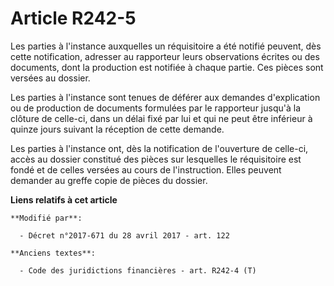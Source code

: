 # Article R242-5

Les parties à l'instance auxquelles un réquisitoire a été notifié peuvent, dès cette notification, adresser au rapporteur
leurs observations écrites ou des documents, dont la production est notifiée à chaque partie. Ces pièces sont versées au
dossier.

Les parties à l'instance sont tenues de déférer aux demandes d'explication ou de production de documents formulées par le
rapporteur jusqu'à la clôture de celle-ci, dans un délai fixé par lui et qui ne peut être inférieur à quinze jours suivant la
réception de cette demande.

Les parties à l'instance ont, dès la notification de l'ouverture de celle-ci, accès au dossier constitué des pièces sur
lesquelles le réquisitoire est fondé et de celles versées au cours de l'instruction. Elles peuvent demander au greffe copie
de pièces du dossier.

**Liens relatifs à cet article**

	**Modifié par**:

	  - Décret n°2017-671 du 28 avril 2017 - art. 122

	**Anciens textes**:

	  - Code des juridictions financières - art. R242-4 (T)
